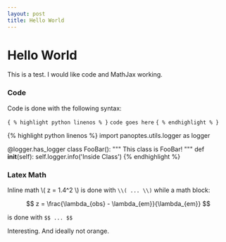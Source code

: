 ```yaml
---
layout: post
title: Hello World
---
```


# Hello World

This is a test. I would like code and MathJax working.

### Code

Code is done with the following syntax:

`{ % highlight python linenos % }`
`code goes here`
`{ % endhighlight % }`

{% highlight python linenos %}
import panoptes.utils.logger as logger

@logger.has_logger
class FooBar():
  """ This class is FooBar! """
  def __init__(self):
    self.logger.info('Inside Class')
{% endhighlight %}


### Latex Math

Inline math \\( z = 1.4^2 \\) is done with `\\( ... \\)` while a math block:

$$ z = \frac{\lambda_{obs} - \lambda_{em}}{\lambda_{em}} $$

is done with `$$ ... $$`

Interesting. And ideally not orange.
